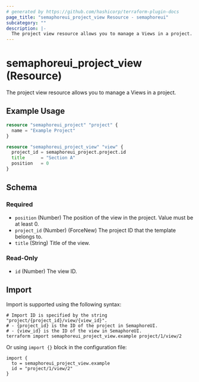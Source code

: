 ```yaml
---
# generated by https://github.com/hashicorp/terraform-plugin-docs
page_title: "semaphoreui_project_view Resource - semaphoreui"
subcategory: ""
description: |-
  The project view resource allows you to manage a Views in a project.
---
```


# semaphoreui_project_view (Resource)

The project view resource allows you to manage a Views in a project.

## Example Usage

```terraform
resource "semaphoreui_project" "project" {
  name = "Example Project"
}

resource "semaphoreui_project_view" "view" {
  project_id = semaphoreui_project.project.id
  title      = "Section A"
  position   = 0
}
```

<!-- schema generated by tfplugindocs -->
## Schema

### Required

- `position` (Number) The position of the view in the project. Value must be at least 0.
- `project_id` (Number) (ForceNew) The project ID that the template belongs to.
- `title` (String) Title of the view.

### Read-Only

- `id` (Number) The view ID.

## Import

Import is supported using the following syntax:

```shell
# Import ID is specified by the string "project/{project_id}/view/{view_id}".
# - {project_id} is the ID of the project in SemaphoreUI.
# - {view_id} is the ID of the view in SemaphoreUI.
terraform import semaphoreui_project_view.example project/1/view/2
```
Or using `import {}` block in the configuration file:
```hcl
import {
  to = semaphoreui_project_view.example
  id = "project/1/view/2"
}
```
